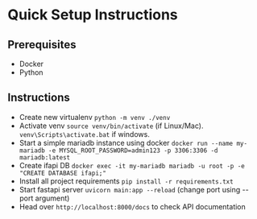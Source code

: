 # Quick Setup Instructions
## Prerequisites
-	Docker 
-	Python
## Instructions
- Create new virtualenv `python -m venv ./venv`
- Activate venv `source venv/bin/activate` (if Linux/Mac). `venv\Scripts\activate.bat` if windows. 
- Start a simple mariadb instance using docker `docker run --name my-mariadb -e MYSQL_ROOT_PASSWORD=admin123 -p 3306:3306 -d mariadb:latest
`
- Create ifapi DB `docker exec -it my-mariadb mariadb -u root -p -e "CREATE DATABASE ifapi;"`
- Install all project requirements `pip install -r requirements.txt`
- Start fastapi server `uvicorn main:app --reload` (change port using --port argument)
- Head over `http://localhost:8000/docs` to check API documentation 
